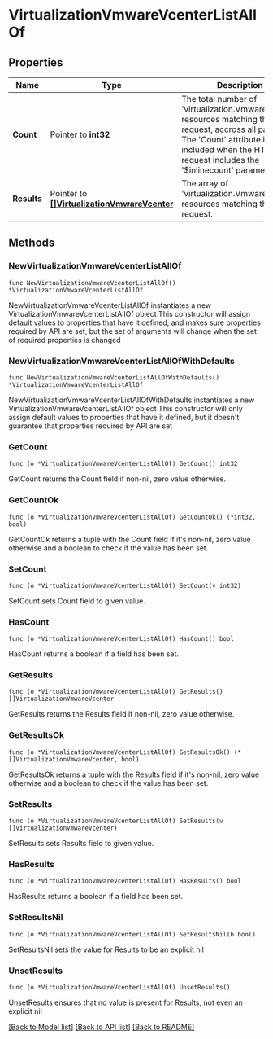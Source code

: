 # VirtualizationVmwareVcenterListAllOf

## Properties

Name | Type | Description | Notes
------------ | ------------- | ------------- | -------------
**Count** | Pointer to **int32** | The total number of &#39;virtualization.VmwareVcenter&#39; resources matching the request, accross all pages. The &#39;Count&#39; attribute is included when the HTTP GET request includes the &#39;$inlinecount&#39; parameter. | [optional] 
**Results** | Pointer to [**[]VirtualizationVmwareVcenter**](VirtualizationVmwareVcenter.md) | The array of &#39;virtualization.VmwareVcenter&#39; resources matching the request. | [optional] 

## Methods

### NewVirtualizationVmwareVcenterListAllOf

`func NewVirtualizationVmwareVcenterListAllOf() *VirtualizationVmwareVcenterListAllOf`

NewVirtualizationVmwareVcenterListAllOf instantiates a new VirtualizationVmwareVcenterListAllOf object
This constructor will assign default values to properties that have it defined,
and makes sure properties required by API are set, but the set of arguments
will change when the set of required properties is changed

### NewVirtualizationVmwareVcenterListAllOfWithDefaults

`func NewVirtualizationVmwareVcenterListAllOfWithDefaults() *VirtualizationVmwareVcenterListAllOf`

NewVirtualizationVmwareVcenterListAllOfWithDefaults instantiates a new VirtualizationVmwareVcenterListAllOf object
This constructor will only assign default values to properties that have it defined,
but it doesn't guarantee that properties required by API are set

### GetCount

`func (o *VirtualizationVmwareVcenterListAllOf) GetCount() int32`

GetCount returns the Count field if non-nil, zero value otherwise.

### GetCountOk

`func (o *VirtualizationVmwareVcenterListAllOf) GetCountOk() (*int32, bool)`

GetCountOk returns a tuple with the Count field if it's non-nil, zero value otherwise
and a boolean to check if the value has been set.

### SetCount

`func (o *VirtualizationVmwareVcenterListAllOf) SetCount(v int32)`

SetCount sets Count field to given value.

### HasCount

`func (o *VirtualizationVmwareVcenterListAllOf) HasCount() bool`

HasCount returns a boolean if a field has been set.

### GetResults

`func (o *VirtualizationVmwareVcenterListAllOf) GetResults() []VirtualizationVmwareVcenter`

GetResults returns the Results field if non-nil, zero value otherwise.

### GetResultsOk

`func (o *VirtualizationVmwareVcenterListAllOf) GetResultsOk() (*[]VirtualizationVmwareVcenter, bool)`

GetResultsOk returns a tuple with the Results field if it's non-nil, zero value otherwise
and a boolean to check if the value has been set.

### SetResults

`func (o *VirtualizationVmwareVcenterListAllOf) SetResults(v []VirtualizationVmwareVcenter)`

SetResults sets Results field to given value.

### HasResults

`func (o *VirtualizationVmwareVcenterListAllOf) HasResults() bool`

HasResults returns a boolean if a field has been set.

### SetResultsNil

`func (o *VirtualizationVmwareVcenterListAllOf) SetResultsNil(b bool)`

 SetResultsNil sets the value for Results to be an explicit nil

### UnsetResults
`func (o *VirtualizationVmwareVcenterListAllOf) UnsetResults()`

UnsetResults ensures that no value is present for Results, not even an explicit nil

[[Back to Model list]](../README.md#documentation-for-models) [[Back to API list]](../README.md#documentation-for-api-endpoints) [[Back to README]](../README.md)


